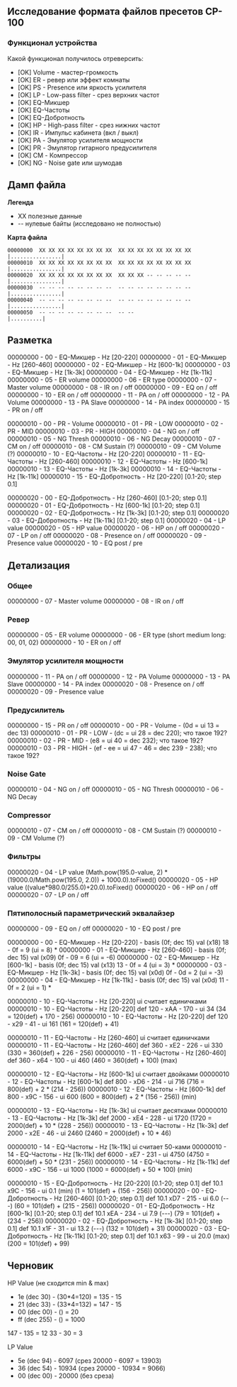 ## Исследование формата файлов пресетов CP-100

### Функционал устройства

Какой функционал получилось отреверсить:
- [OK] Volume - мастер-громкость
- [OK] ER - ревер или эффект комнаты
- [OK] PS - Presence или яркость усилителя
- [OK] LP - Low-pass filter - срез верхних частот
- [OK] EQ-Микшер
- [OK] EQ-Частоты
- [OK] EQ-Добротность
- [OK] HP - High-pass filter - срез нижних частот
- [OK] IR - Импульс кабинета (вкл / выкл)
- [OK] PA - Эмулятор усилителя мощности
- [OK] PR - Эмулятор гитарного предусилителя
- [OK] CM - Компрессор
- [OK] NG - Noise gate или шумодав 

## Дамп файла

**Легенда**
- XX полезные данные
- -- нулевые байты (исследовано не полностью)

**Карта файла**

    00000000  XX XX XX XX XX XX XX XX  XX XX XX XX XX XX XX XX  |................|
    00000010  XX XX XX XX XX XX XX XX  XX XX XX XX XX XX XX XX  |................|
    00000020  XX XX XX XX XX XX XX XX  XX XX XX -- -- -- -- --  |................|
    00000030  -- -- -- -- -- -- -- --  -- -- -- -- -- -- -- --  |................|
    00000040  -- -- -- -- -- -- -- --  -- -- -- -- -- -- -- --  |................|
    00000050  -- -- -- -- -- -- -- --  -- --                    |..........|


## Разметка

00000000 - 00 - EQ-Микшер - Hz [20-220]
00000000 - 01 - EQ-Микшер - Hz [260-460]
00000000 - 02 - EQ-Микшер - Hz [600-1k]
00000000 - 03 - EQ-Микшер - Hz [1k-3k]
00000000 - 04 - EQ-Микшер - Hz [1k-11k]
00000000 - 05 - ER volume
00000000 - 06 - ER type
00000000 - 07 - Master volume
00000000 - 08 - IR on / off
00000000 - 09 - EQ on / off
00000000 - 10 - ER on / off
00000000 - 11 - PA on / off
00000000 - 12 - PA Volume
00000000 - 13 - PA Slave
00000000 - 14 - PA index
00000000 - 15 - PR on / off

00000010 - 00 - PR - Volume
00000010 - 01 - PR - LOW
00000010 - 02 - PR - MID
00000010 - 03 - PR - HIGH
00000010 - 04 - NG on / off
00000010 - 05 - NG Thresh
00000010 - 06 - NG Decay
00000010 - 07 - CM on / off
00000010 - 08 - CM Sustain (?)
00000010 - 09 - CM Volume (?)
00000010 - 10 - EQ-Частоты - Hz [20-220]
00000010 - 11 - EQ-Частоты - Hz [260-460]
00000010 - 12 - EQ-Частоты - Hz [600-1k]
00000010 - 13 - EQ-Частоты - Hz [1k-3k]
00000010 - 14 - EQ-Частоты - Hz [1k-11k]
00000010 - 15 - EQ-Добротность - Hz [20-220] [0.1-20; step 0.1]

00000020 - 00 - EQ-Добротность - Hz [260-460] [0.1-20; step 0.1]
00000020 - 01 - EQ-Добротность - Hz [600-1k] [0.1-20; step 0.1]
00000020 - 02 - EQ-Добротность - Hz [1k-3k] [0.1-20; step 0.1]
00000020 - 03 - EQ-Добротность - Hz [1k-11k] [0.1-20; step 0.1]
00000020 - 04 - LP value
00000020 - 05 - HP value
00000020 - 06 - HP on / off
00000020 - 07 - LP on / off
00000020 - 08 - Presence on / off
00000020 - 09 - Presence value
00000020 - 10 - EQ post / pre

## Детализация

### Общее

00000000 - 07 - Master volume
00000000 - 08 - IR on / off

### Ревер

00000000 - 05 - ER volume
00000000 - 06 - ER type (short medium long: 00, 01, 02)
00000000 - 10 - ER on / off

### Эмулятор усилителя мощности

00000000 - 11 - PA on / off
00000000 - 12 - PA Volume
00000000 - 13 - PA Slave
00000000 - 14 - PA index
00000020 - 08 - Presence on / off
00000020 - 09 - Presence value

### Предусилитель

00000000 - 15 - PR on / off
00000010 - 00 - PR - Volume - (0d = ui 13 = dec 13)
00000010 - 01 - PR - LOW - (dc = ui 28 = dec 220); что такое 192?
00000010 - 02 - PR - MID - (e8 = ui 40 = dec 232); что такое 192?
00000010 - 03 - PR - HIGH - (ef - ee = ui 47 - 46 = dec 239 - 238); что такое 192?

### Noise Gate

00000010 - 04 - NG on / off
00000010 - 05 - NG Thresh
00000010 - 06 - NG Decay

### Compressor

00000010 - 07 - CM on / off
00000010 - 08 - CM Sustain (?)
00000010 - 09 - CM Volume (?)

### Фильтры

00000020 - 04 - LP value (Math.pow(195.0-value, 2) * (19000.0/Math.pow(195.0, 2.0)) + 1000.0).toFixed()
00000020 - 05 - HP value ((value*980.0/255.0)+20.0).toFixed()
00000020 - 06 - HP on / off
00000020 - 07 - LP on / off

### Пятиполосный параметрический эквалайзер

00000000 - 09 - EQ on / off
00000020 - 10 - EQ post / pre

00000000 - 00 - EQ-Микшер - Hz  [20-220] - basis (0f; dec 15) val (x18) 18 - 0f = 9 (ui = 8) *
00000000 - 01 - EQ-Микшер - Hz [260-460] - basis (0f; dec 15) val (x09) 0f - 09 = 6 (ui = -6)
00000000 - 02 - EQ-Микшер - Hz  [600-1k] - basis (0f; dec 15) val (x13) 13 - 0f = 4 (ui = 3) *
00000000 - 03 - EQ-Микшер - Hz   [1k-3k] - basis (0f; dec 15) val (x0d) 0f - 0d = 2 (ui = -3)
00000000 - 04 - EQ-Микшер - Hz  [1k-11k] - basis (0f; dec 15) val (x0d) 11 - 0f = 2 (ui = 1) *

00000010 - 10 - EQ-Частоты - Hz   [20-220] ui считает единичками
00000010 - 10 - EQ-Частоты - Hz   [20-220] def  120 - xAA - 170 - ui 34  (34  = 120(def) + 170 - 256)
00000010 - 10 - EQ-Частоты - Hz   [20-220] def  120 - x29  - 41 - ui 161 (161 = 120(def) + 41)

00000010 - 11 - EQ-Частоты - Hz  [260-460] ui считает единичками
00000010 - 11 - EQ-Частоты - Hz  [260-460] def  360 - xE2 - 226 - ui 330 (330 = 360(def) + 226 - 256)
00000010 - 11 - EQ-Частоты - Hz  [260-460] def  360 - x64 - 100 - ui 460 (460 = 360(def) + 100) (max)

00000010 - 12 - EQ-Частоты - Hz   [600-1k] ui считает двойками
00000010 - 12 - EQ-Частоты - Hz   [600-1k] def  800 - xD6 - 214 - ui 716 (716 = 800(def) + 2 * (214 - 256))
00000010 - 12 - EQ-Частоты - Hz   [600-1k] def  800 - x9C - 156 - ui 600 (600 = 800(def) + 2 * (156 - 256)) (min)

00000010 - 13 - EQ-Частоты - Hz    [1k-3k] ui считает десятками
00000010 - 13 - EQ-Частоты - Hz    [1k-3k] def 2000 - xE4 - 228 - ui 1720 (1720 = 2000(def) + 10 * (228 - 256))
00000010 - 13 - EQ-Частоты - Hz    [1k-3k] def 2000 - x2E -  46 - ui 2460 (2460 = 2000(def) + 10 * 46)

00000010 - 14 - EQ-Частоты - Hz   [1k-11k] ui считает 50-ками
00000010 - 14 - EQ-Частоты - Hz   [1k-11k] def 6000 - xE7 - 231 - ui 4750 (4750 = 6000(def) + 50 * (231 - 256)) 
00000010 - 14 - EQ-Частоты - Hz   [1k-11k] def 6000 - x9C - 156 - ui 1000 (1000 = 6000(def) + 50 * 100) (min)

00000010 - 15 - EQ-Добротность - Hz  [20-220] [0.1-20; step 0.1] def 10.1 x9C - 156 - ui  0.1 (min) (1 = 101(def) + (156 - 256))
00000020 - 00 - EQ-Добротность - Hz [260-460] [0.1-20; step 0.1] def 10.1 xD7 - 215 - ui  6.0 (---) (60 = 101(def) + (215 - 256))
00000020 - 01 - EQ-Добротность - Hz  [600-1k] [0.1-20; step 0.1] def 10.1 xEA - 234 - ui  7.9 (---) (79 = 101(def) + (234 - 256))
00000020 - 02 - EQ-Добротность - Hz   [1k-3k] [0.1-20; step 0.1] def 10.1 x1F -  31 - ui 13.2 (---) (132 = 101(def) + 31)
00000020 - 03 - EQ-Добротность - Hz  [1k-11k] [0.1-20; step 0.1] def 10.1 x63 -  99 - ui 20.0 (max) (200 = 101(def) + 99)

## Черновик

HP Value (не сходится min & max)
- 1e (dec 30) - (30*4=120) = 135 - 15
- 21 (dec 33) - (33*4=132) = 147 - 15
- 00 (dec 00) - () = 20
- ff (dec 255) - () = 1000

147 - 135 = 12
33 - 30  = 3

LP Value
- 5e (dec 94) - 6097  (срез 20000 -  6097 = 13903)
- 36 (dec 54) - 10934 (срез 20000 - 10934 = 9066)
- 00 (dec 00) - 20000 (без среза)

